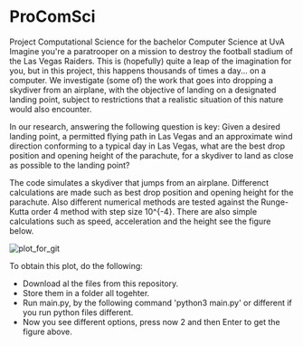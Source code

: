# ProComSci
Project Computational Science for the bachelor Computer Science at UvA
 Imagine you're a paratrooper on a mission to destroy the football stadium of the Las Vegas Raiders.
 This is (hopefully) quite a leap of the imagination for you, but in this project, this happens thousands of times a day... on a computer.
 We investigate (some of) the work that goes into dropping a skydiver from an airplane, 
 with the objective of landing on a designated landing point, 
 subject to restrictions that a realistic situation of this nature would also encounter.
 
 In our research, answering the following question is key: 
 Given a desired landing point, a permitted flying path in Las Vegas and an approximate wind direction conforming to a typical day in Las Vegas, 
 what are the best drop position and opening height of the parachute, for a skydiver to land as close as possible to the landing point?
 
 The code simulates a skydiver that jumps from an airplane. Differenct calculations are made such as best drop position and opening height for the parachute.
 Also different numerical methods are tested against the Runge-Kutta order 4 method with step size 10^{-4}.
 There are also simple calculations such as speed, acceleration and the height see the figure below.
 
 ![plot_for_git](https://user-images.githubusercontent.com/85616002/216413659-57a5bc1d-972d-4a9b-bb23-cd5fa20c09f3.png)
 
 To obtain this plot, do the following:
 - Download al the files from this repository.
 - Store them in a folder all togehter.
 - Run main.py, by the following command 'python3 main.py' or different if you run python files different.
 - Now you see different options, press now 2 and then Enter to get the figure above.

